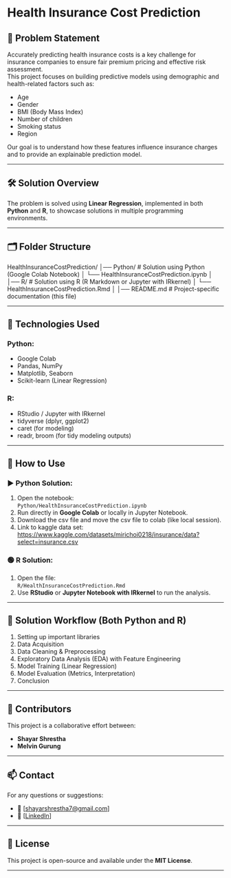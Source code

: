 # Health Insurance Cost Prediction

## 📌 Problem Statement

Accurately predicting health insurance costs is a key challenge for insurance companies to ensure fair premium pricing and effective risk assessment.  
This project focuses on building predictive models using demographic and health-related factors such as:

- Age
- Gender
- BMI (Body Mass Index)
- Number of children
- Smoking status
- Region

Our goal is to understand how these features influence insurance charges and to provide an explainable prediction model.

---

## 🛠️ Solution Overview

The problem is solved using **Linear Regression**, implemented in both **Python** and **R**, to showcase solutions in multiple programming environments.

---

## 🗂️ Folder Structure

HealthInsuranceCostPrediction/ │── Python/ # Solution using Python (Google Colab Notebook) │ └── HealthInsuranceCostPrediction.ipynb │ │── R/ # Solution using R (R Markdown or Jupyter with IRkernel) │ └── HealthInsuranceCostPrediction.Rmd │ │── README.md # Project-specific documentation (this file)

---

## 🚀 Technologies Used

### Python:

- Google Colab
- Pandas, NumPy
- Matplotlib, Seaborn
- Scikit-learn (Linear Regression)

### R:

- RStudio / Jupyter with IRkernel
- tidyverse (dplyr, ggplot2)
- caret (for modeling)
- readr, broom (for tidy modeling outputs)

---

## 📂 How to Use

### ▶️ Python Solution:

1. Open the notebook:  
   `Python/HealthInsuranceCostPrediction.ipynb`
2. Run directly in **Google Colab** or locally in Jupyter Notebook.
3. Download the csv file and move the csv file to colab (like local session).
4. Link to kaggle data set: https://www.kaggle.com/datasets/mirichoi0218/insurance/data?select=insurance.csv

### 🟢 R Solution:

1. Open the file:  
   `R/HealthInsuranceCostPrediction.Rmd`
2. Use **RStudio** or **Jupyter Notebook with IRkernel** to run the analysis.

---

## 🎯 Solution Workflow (Both Python and R)

1. Setting up important libraries
2. Data Acquisition
3. Data Cleaning & Preprocessing
4. Exploratory Data Analysis (EDA) with Feature Engineering
5. Model Training (Linear Regression)
6. Model Evaluation (Metrics, Interpretation)
7. Conclusion

---

## 🤝 Contributors

This project is a collaborative effort between:

- **Shayar Shrestha**
- **Melvin Gurung**

---

## 📫 Contact

For any questions or suggestions:

- 📧 [shayarshrestha7@gmail.com]
- 🔗 [[LinkedIn](https://www.linkedin.com/in/shayarshrestha/)]

---

## 📜 License

This project is open-source and available under the **MIT License**.

---
